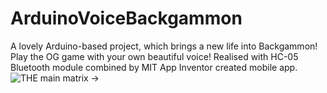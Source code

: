 # ArduinoVoiceBackgammon
 A lovely Arduino-based project, which brings a new life into Backgammon! Play the OG game with your own beautiful voice!
Realised with HC-05 Bluetooth module combined by MIT App Inventor created mobile app.
![THE main matrix ->](https://github.com/ver1nnn/ArduinoVoiceBackgammon/assets/152369479/28e75084-b51c-4503-90f0-6c250d318231)
